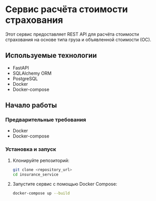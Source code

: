 # Сервис расчёта стоимости страхования

Этот сервис предоставляет REST API для расчёта стоимости страхования на основе типа груза и объявленной стоимости (ОС).

## Используемые технологии

- FastAPI
- SQLAlchemy ORM
- PostgreSQL
- Docker
- Docker-compose

## Начало работы

### Предварительные требования

- Docker
- Docker-compose

### Установка и запуск

1. Клонируйте репозиторий:

   ```bash
   git clone <repository_url>
   cd insurance_service
   ```

2. Запустите сервис с помощью Docker Compose:

   ```bash
   docker-compose up --build
   ```
